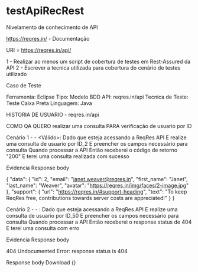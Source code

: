 # testApiRecRest 


Nivelamento de conhecimento de API


https://reqres.in/ - Documentação


URI = https://reqres.in/api/


1 - Realizar ao menos um script de cobertura de testes em Rest-Assured da API 
2 - Escrever a tecnica utilizada para cobertura do cenário de testes utilizado


Caso de Teste
 
  
Ferramenta: Eclipse
Tipo: Modelo BDD
API: reqres.in/api
Tecnica de Teste: Teste Caixa Preta
Linguagem: Java


HISTORIA DE USUARIO - reqres.in/api


COMO QA
QUERO realizar uma consulta
PARA verificação de usuario por ID


Cenário 1 - <Validar consulta de usuario por ID> - <Válido>: 
Dado que esteja acessando a ReqRes API 
E realize uma consulta de usuario por ID_2
E preencher os campos necessário para consulta
Quando processar a API
Então receberei o código de retorno "200"
E terei uma consulta realizada com sucesso


Evidencia Response body


{
  "data": {
    "id": 2,
    "email": "janet.weaver@reqres.in",
    "first_name": "Janet",
    "last_name": "Weaver",
    "avatar": "https://reqres.in/img/faces/2-image.jpg"
  },
  "support": {
    "url": "https://reqres.in/#support-heading",
    "text": "To keep ReqRes free, contributions towards server costs are appreciated!"
  }
}



Cenário 2 - <Validar consulta de usuario por ID inexistente> - <Invalido>: 
Dado que esteja acessando a ReqRes API 
E realize uma consulta de usuario por ID_50
E preencher os campos necessário para consulta
Quando processar a API
Então receberei o response status de 404
E terei uma consulta com erro


Evidencia Response body


404
Undocumented
Error: response status is 404


Response body
Download
{}

